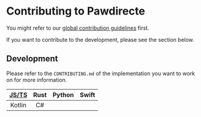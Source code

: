 # Contributing to Pawdirecte

You might refer to our [global contribution guidelines](https://github.com/LiterateInk/.github/blob/main/CONTRIBUTING.md) first.

If you want to contribute to the development, please see the section below.

## Development

Please refer to the `CONTRIBUTING.md` of the implementation you want to work on for more information.

| [JS/TS](https://github.com/LiterateInk/Pawdirecte/blob/js/CONTRIBUTING.md) | Rust | Python | Swift |
| :---:  | :---: | :---: | :---: |
| Kotlin | C#    |       |       |
